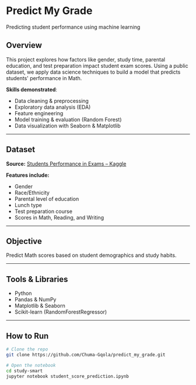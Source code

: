 # Predict My Grade

Predicting student performance using machine learning

## Overview

This project explores how factors like gender, study time, parental education, and test preparation impact student exam scores. Using a public dataset, we apply data science techniques to build a model that predicts students' performance in Math.

**Skills demonstrated**:
- Data cleaning & preprocessing  
- Exploratory data analysis (EDA)  
- Feature engineering  
- Model training & evaluation (Random Forest)  
- Data visualization with Seaborn & Matplotlib

---

## Dataset

**Source:** [Students Performance in Exams – Kaggle](https://www.kaggle.com/datasets/spscientist/students-performance-in-exams)

**Features include:**
- Gender
- Race/Ethnicity
- Parental level of education
- Lunch type
- Test preparation course
- Scores in Math, Reading, and Writing

---

## Objective

Predict Math scores based on student demographics and study habits.

---

## Tools & Libraries

- Python
- Pandas & NumPy
- Matplotlib & Seaborn
- Scikit-learn (RandomForestRegressor)

---

## How to Run

```bash
# Clone the repo
git clone https://github.com/Chuma-Gqola/predict_my_grade.git

# Open the notebook
cd study-smart
jupyter notebook student_score_prediction.ipynb
